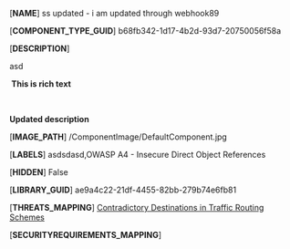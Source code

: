 [**NAME**]
ss updated - i am updated through webhook89

[**COMPONENT_TYPE_GUID**]
b68fb342-1d17-4b2d-93d7-20750056f58a

[**DESCRIPTION**]
<p>asd</p><p><b> This is rich text</b></p><p><b><br /></b></p><p><b>Updated description</b></p>

[**IMAGE_PATH**]
/ComponentImage/DefaultComponent.jpg

[**LABELS**]
asdsdasd,OWASP A4 - Insecure Direct Object References

[**HIDDEN**]
False

[**LIBRARY_GUID**]
ae9a4c22-21df-4455-82bb-279b74e6fb81

[**THREATS_MAPPING**]
[Contradictory Destinations in Traffic Routing Schemes](14055a53-28ec-4c46-8f85-06d128d6ac18.md)

[**SECURITYREQUIREMENTS_MAPPING**]

